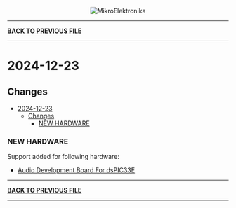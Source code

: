 <p align="center">
  <img src="http://www.mikroe.com/img/designs/beta/logo_small.png?raw=true" alt="MikroElektronika"/>
</p>

---

**[BACK TO PREVIOUS FILE](../changelog.md)**

---

# 2024-12-23

## Changes

- [2024-12-23](#2024-12-23)
  - [Changes](#changes)
    - [NEW HARDWARE](#new-hardware)

### NEW HARDWARE

Support added for following hardware:

+ [Audio Development Board For dsPIC33E](https://mplab-discover.microchip.com/v2/item/com.microchip.portal.evalboard/com.microchip.subcategories.modules-and-peripherals.communication.usb/mcu08.dm330016/1.0.0?view=about)

---

**[BACK TO PREVIOUS FILE](../changelog.md)**

---
